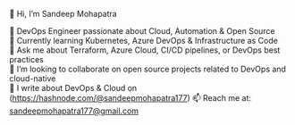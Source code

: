 👋 Hi, I’m Sandeep Mohapatra  

🔭 DevOps Engineer passionate about Cloud, Automation & Open Source  
🌱 Currently learning Kubernetes, Azure DevOps & Infrastructure as Code  
💬 Ask me about Terraform, Azure Cloud, CI/CD pipelines, or DevOps best practices  
🤝 I’m looking to collaborate on open source projects related to DevOps and cloud-native  
📝 I write about DevOps & Cloud on (https://hashnode.com/@sandeepmohapatra177)
📫 Reach me at: sandeepmohapatra177@gmail.com 
